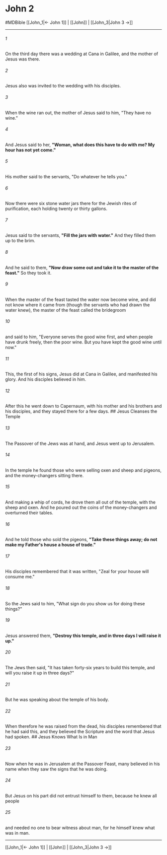 # John 2
#MDBible
[[John_1|← John 1]] | [[John]] | [[John_3|John 3 →]]

***

###### 1 

On the third day there was a wedding at Cana in Galilee, and the mother of Jesus was there. 

###### 2 

Jesus also was invited to the wedding with his disciples. 

###### 3 

When the wine ran out, the mother of Jesus said to him, "They have no wine." 

###### 4 

And Jesus said to her, **"Woman, what does this have to do with me? My hour has not yet come."** 

###### 5 

His mother said to the servants, "Do whatever he tells you." 

###### 6 

Now there were six stone water jars there for the Jewish rites of purification, each holding twenty or thirty gallons. 

###### 7 

Jesus said to the servants, **"Fill the jars with water."** And they filled them up to the brim. 

###### 8 

And he said to them, **"Now draw some out and take it to the master of the feast."** So they took it. 

###### 9 

When the master of the feast tasted the water now become wine, and did not know where it came from (though the servants who had drawn the water knew), the master of the feast called the bridegroom 

###### 10 

and said to him, "Everyone serves the good wine first, and when people have drunk freely, then the poor wine. But you have kept the good wine until now." 

###### 11 

This, the first of his signs, Jesus did at Cana in Galilee, and manifested his glory. And his disciples believed in him. 

###### 12 

After this he went down to Capernaum, with his mother and his brothers and his disciples, and they stayed there for a few days. ## Jesus Cleanses the Temple 

###### 13 

The Passover of the Jews was at hand, and Jesus went up to Jerusalem. 

###### 14 

In the temple he found those who were selling oxen and sheep and pigeons, and the money-changers sitting there. 

###### 15 

And making a whip of cords, he drove them all out of the temple, with the sheep and oxen. And he poured out the coins of the money-changers and overturned their tables. 

###### 16 

And he told those who sold the pigeons, **"Take these things away; do not make my Father's house a house of trade."** 

###### 17 

His disciples remembered that it was written, "Zeal for your house will consume me." 

###### 18 

So the Jews said to him, "What sign do you show us for doing these things?" 

###### 19 

Jesus answered them, **"Destroy this temple, and in three days I will raise it up."** 

###### 20 

The Jews then said, "It has taken forty-six years to build this temple, and will you raise it up in three days?" 

###### 21 

But he was speaking about the temple of his body. 

###### 22 

When therefore he was raised from the dead, his disciples remembered that he had said this, and they believed the Scripture and the word that Jesus had spoken. ## Jesus Knows What Is in Man 

###### 23 

Now when he was in Jerusalem at the Passover Feast, many believed in his name when they saw the signs that he was doing. 

###### 24 

But Jesus on his part did not entrust himself to them, because he knew all people 

###### 25 

and needed no one to bear witness about man, for he himself knew what was in man. 

***

[[John_1|← John 1]] | [[John]] | [[John_3|John 3 →]]

